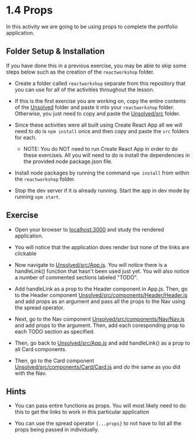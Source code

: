 # 1.4 Props

In this activity we are going to be using props to complete the portfolio application.

## Folder Setup & Installation

If you have done this in a previous exercise, you may be able to skip some steps below such as the creation of the `reactworkshop` folder.

* Create a folder called `reactworkshop` separate from this repository that you can use for all of the activities throughout the lesson.

* If this is the first exercise you are working on, copy the entire contents of the [Unsolved](Unsolved) folder and paste it into your `reactworkshop` folder. Otherwise, you just need to copy and paste the [Unsolved/src](Unsolved/src) folder.

* Since these activities were all built using Create React App all we will need to do is `npm install` once and then copy and paste the `src` folders for each.

	* NOTE: You do NOT need to run Create React App in order to do these exercises. All you will need to do is install the dependencies in the provided node package.json file.

* Install node packages by running the command `npm install` from within the `reactworkshop` folder.

* Stop the dev server if it is already running. Start the app in dev mode by running `npm start`.

## Exercise

* Open your browser to [localhost:3000](http://localhost:3000) and study the rendered application.

* You will notice that the application does render but none of the links are clickable

* Now navigate to [Unsolved/src/App.js](Unsolved/src/App.js). You will notice there is a handleLink() function that hasn't been used just yet. You will also notice a number of commented sections labeled "TODO".

* Add handleLink as a prop to the Header component in App.js. Then, go to the Header component [Unsolved/src/components/Header/Header.js](Unsolved/src/components/Header/Header.js) and add props as an argument and pass all the props to the Nav using the spread operator.

* Next, go to the Nav component [Unsolved/src/components/Nav/Nav.js](Unsolved/src/components/Nav/Nav.js) and add props to the argument. Then, add each coresponding prop to each TODO section as specified.

* Then, go back to [Unsolved/src/App.js](Unsolved/src/App.js) and add handleLink() as a prop to all Card components.

* Then, go to the Card component [Unsolved/src/components/Card/Card.js](Unsolved/src/components/Card/Card.js) and do the same as you did with the Nav.


## Hints

* You can pass entire functions as props. You will most likely need to do this to get the links to work in this particular application

* You can use the spread operator `{...props}` to not have to list all the props being passed in individually.